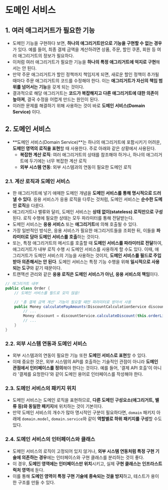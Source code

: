 # 도메인 서비스

## 1. 여러 애그리거트가 필요한 기능

- 도메인 기능을 구현하다 보면, **하나의 애그리거트만으로 기능을 구현할 수 없는 경우**가 있다. 예를 들어, 최종 결제 금액을 계산하려면 상품, 주문, 할인 쿠폰, 회원 등 여러 애그리거트의 정보가 필요하다.
- 이처럼 여러 애그리거트가 필요한 기능을 **하나의 특정 애그리거트에 억지로 구현**해서는 안 된다.
- 만약 주문 애그리거트가 할인 정책까지 책임지게 되면, 새로운 할인 정책이 추가될 때마다 주문 애그리거트의 코드를 수정해야 한다. 이는 **애그리거트가 자신의 책임 범위를 넘어서는 기능**을 갖게 되는 것이다.
- 결과적으로 해당 애그리거트는 **코드가 복잡해지고 다른 애그리거트에 대한 의존이 높아져**, 결국 수정을 어렵게 만드는 원인이 된다.
- 이러한 문제를 해결하기 위해 사용하는 것이 바로 **도메인 서비스(Domain Service)** 이다.

## 2. 도메인 서비스

- **도메인 서비스(Domain Service)**는 하나의 애그리거트에 포함시키기 어려운, **도메인 영역의 로직을 표현**할 때 사용한다. 주로 아래와 같은 상황에서 사용된다.
  - **복잡한 계산 로직**: 여러 애그리거트의 상태를 참조해야 하거나, 하나의 애그리거트에 두기에는 너무 복잡한 계산 로직
  - **외부 시스템 연동**: 외부 시스템과의 연동이 필요한 도메인 로직

### 2.1. 계산 로직과 도메인 서비스

- 한 애그리거트에 넣기 애매한 도메인 개념을 **도메인 서비스를 통해 명시적으로 드러낼 수 있다**. 응용 서비스가 응용 로직을 다루는 것처럼, 도메인 서비스는 **순수한 도메인 로직**을 다룬다.
- 애그리거트나 밸류와 달리, 도메인 서비스는 **상태 없이(stateless) 로직만으로 구성**된다. 로직 수행에 필요한 상태는 모두 파라미터를 통해 전달받는다.
- 도메인 서비스는 **응용 서비스** 또는 **애그리거트**에 의해 호출될 수 있다.
- 가장 일반적인 방식은, 응용 서비스가 필요한 애그리거트들을 조회한 뒤, 이들을 **파라미터로 담아 도메인 서비스를 호출**하는 것이다.
- 또는, 특정 애그리거트의 메서드를 호출할 때 **도메인 서비스를 파라미터로 전달**하여, 애그리거트가 내부 로직 수행 시 도메인 서비스를 사용하게 할 수도 있다. 이때, 애그리거트가 도메인 서비스의 기능을 사용하는 것이지, **도메인 서비스를 필드로 주입받아 의존해서는 안 된다**. 도메인 서비스는 특정 기능 수행을 위해 **일시적으로 사용되는 도구**와 같기 때문이다.
- 트랜잭션 관리와 같은 **응용 로직은 도메인 서비스가 아닌, 응용 서비스의 책임**이다.

```java
// 애그리거트 내부
public class Order {
    // 도메인 서비스를 필드로 갖지 않음!

    // '총 결제 금액 계산' 기능이 필요할 때만 파라미터로 받아서 사용
    public Money calculatePayAmounts(DiscountCalculationService discountService) {
        // ...
        Money discount = discountService.calculateDiscount(this.orderLines, this.coupon);
        // ...
    }
}
```

### 2.2. 외부 시스템 연동과 도메인 서비스

- 외부 시스템과의 연동이 필요한 기능 또한 **도메인 서비스로 표현**할 수 있다.
- 이때 중요한 것은, 외부 시스템의 API를 호출하는 기술적인 관점이 아니라 **도메인 관점에서 인터페이스를 정의**해야 한다는 것이다. 예를 들어, '결제 API 호출'이 아니라 '결제를 요청한다'와 같이 도메인 용어로 인터페이스를 작성해야 한다.

### 2.3. 도메인 서비스의 패키지 위치

- 도메인 서비스는 도메인 로직을 표현하므로, **다른 도메인 구성요소(애그리거트, 밸류 등)와 동일한 패키지**에 위치하는 것이 기본이다.
- 만약 도메인 서비스의 개수가 많아 명시적인 구분이 필요하다면, `domain` 패키지 아래에 `domain.model`, `domain.service`와 같이 **역할별로 하위 패키지를 구성**할 수도 있다.

### 2.4. 도메인 서비스의 인터페이스와 클래스

- 도메인 서비스의 로직이 고정되어 있지 않거나, **외부 시스템 연동처럼 특정 구현 기술에 의존하는 경우**에는 인터페이스와 구현 클래스를 분리하는 것이 좋다.
- 이 경우, **도메인 영역에는 인터페이스만 위치**시키고, 실제 **구현 클래스는 인프라스트럭처 영역**에 둔다.
- 이를 통해 **도메인 영역이 특정 구현 기술에 종속되는 것을 방지**하고, 테스트가 용이한 구조를 만들 수 있다.
